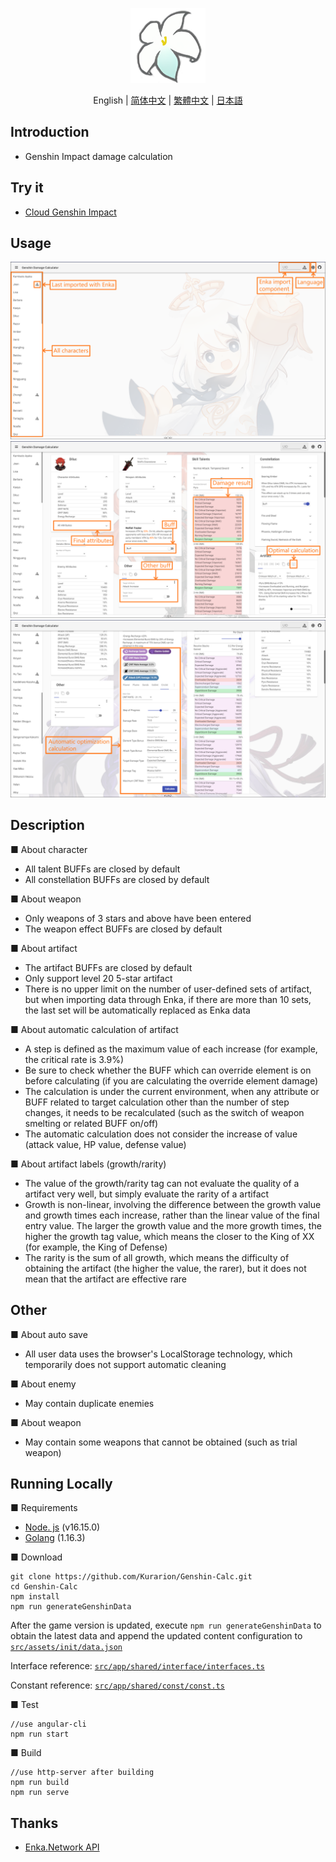
<p align="center">
    <img src="./logo-readme.png" height="120">
<p>


<p align="center">
    English | 
    <a href="./README_CH_SIM.md">简体中文</a> | 
    <a href="./README_CH_TRA.md">繁體中文</a> | 
    <a href="./README_JP.md">日本語</a>
<p>

## Introduction
+ Genshin Impact damage calculation

## Try it
+  <a href="https://genshin-calc.sirokuma.cc/" target="_blank">Cloud Genshin Impact</a>

## Usage

<div>
    <img src="./doc/example_en_1.png">
    <br>
    <img src="./doc/example_en_2.png">
    <br>
    <img src="./doc/example_en_3.png">
</div>

## Description
■ About character
+ All talent BUFFs are closed by default
+ All constellation BUFFs are closed by default

■ About weapon
+ Only weapons of 3 stars and above have been entered
+ The weapon effect BUFFs are closed by default

■ About artifact
+ The artifact BUFFs are closed by default
+ Only support level 20 5-star artifact
+ There is no upper limit on the number of user-defined sets of artifact, but when importing data through Enka, if there are more than 10 sets, the last set will be automatically replaced as Enka data

■ About automatic calculation of artifact
+ A step is defined as the maximum value of each increase (for example, the critical rate is 3.9%)
+ Be sure to check whether the BUFF which can override element is on before calculating (if you are calculating the override element damage)
+ The calculation is under the current environment, when any attribute or BUFF related to target calculation other than the number of step changes, it needs to be recalculated (such as the switch of weapon smelting or related BUFF on/off)
+ The automatic calculation does not consider the increase of value (attack value, HP value, defense value)

■ About artifact labels (growth/rarity)
+ The value of the growth/rarity tag can not evaluate the quality of a artifact very well, but simply evaluate the rarity of a artifact
+ Growth is non-linear, involving the difference between the growth value and growth times each increase, rather than the linear value of the final entry value. The larger the growth value and the more growth times, the higher the growth tag value, which means the closer to the King of XX (for example, the King of Defense)
+ The rarity is the sum of all growth, which means the difficulty of obtaining the artifact (the higher the value, the rarer), but it does not mean that the artifact are effective rare

## Other
■ About auto save
+ All user data uses the browser's LocalStorage technology, which temporarily does not support automatic cleaning

■ About enemy
+ May contain duplicate enemies

■ About weapon
+ May contain some weapons that cannot be obtained (such as trial weapon)

## Running Locally
■ Requirements
+ <a href="https://nodejs.org/en/download/" target="_blank">Node. js</a> (v16.15.0)
+ <a href="https://go.dev/dl/" target="_blank">Golang</a> (1.16.3)

■ Download
```
git clone https://github.com/Kurarion/Genshin-Calc.git
cd Genshin-Calc
npm install
npm run generateGenshinData
```
After the game version is updated, execute `npm run generateGenshinData` to obtain the latest data and append the updated content configuration to <a href="./src/assets/init/data.json" target="_blank">`src/assets/init/data.json`</a>

Interface reference: <a href="./src/app/shared/interface/interface.ts" target="_blank">`src/app/shared/interface/interfaces.ts`</a>

Constant reference: <a href="./src/app/shared/const/const.ts" target="_blank">`src/app/shared/const/const.ts`</a>

■ Test
```
//use angular-cli
npm run start
```
■ Build
```
//use http-server after building
npm run build
npm run serve
```
## Thanks
+ <a href="https://github.com/EnkaNetwork/API-docs/" target="_blank ">Enka.Network API</a>